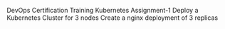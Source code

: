 DevOps Certification Training 
Kubernetes Assignment-1
Deploy a Kubernetes Cluster for 3 nodes 
Create a nginx deployment of 3 replicas
